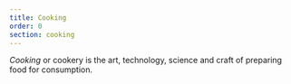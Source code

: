 ```yaml
---
title: Cooking
order: 0
section: cooking
---
```



<dfn>Cooking</dfn> or cookery is the art, technology, science and craft of preparing food for consumption.
